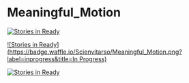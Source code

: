 # Meaningful_Motion
[![Stories in Ready](https://badge.waffle.io/Scienvitarso/Meaningful_Motion.png?label=ready&title=Ready)](http://waffle.io/Scienvitarso/Meaningful_Motion)

[![Stories in Ready](https://badge.waffle.io/Scienvitarso/Meaningful_Motion.png?label=inprogress&title=In Progress)](http://waffle.io/Scienvitarso/Meaningful_Motion)

[![Stories in Ready](https://badge.waffle.io/Scienvitarso/Meaningful_Motion.png?label=done&title=Done)](http://waffle.io/Scienvitarso/Meaningful_Motion)
